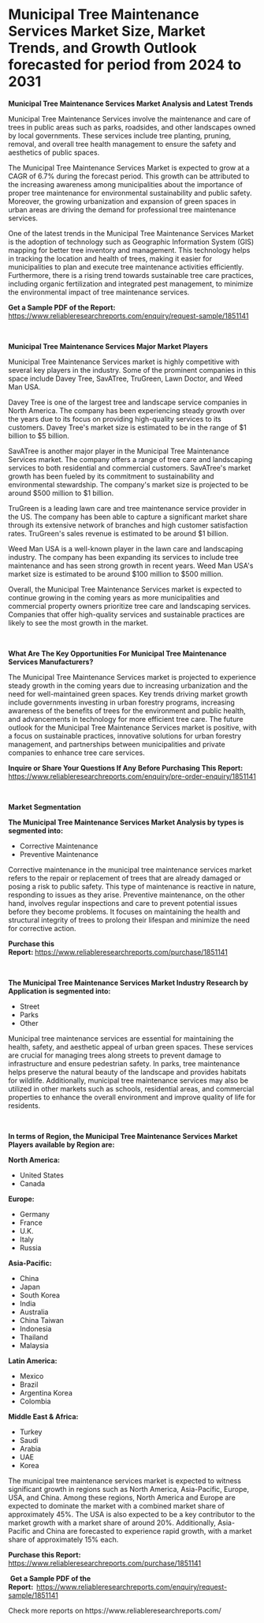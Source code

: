 <p><h1>Municipal Tree Maintenance Services Market Size, Market Trends, and Growth Outlook forecasted for period from 2024 to 2031</h1></p><p><strong>Municipal Tree Maintenance Services Market Analysis and Latest Trends</strong></p>
<p><p>Municipal Tree Maintenance Services involve the maintenance and care of trees in public areas such as parks, roadsides, and other landscapes owned by local governments. These services include tree planting, pruning, removal, and overall tree health management to ensure the safety and aesthetics of public spaces.</p><p>The Municipal Tree Maintenance Services Market is expected to grow at a CAGR of 6.7% during the forecast period. This growth can be attributed to the increasing awareness among municipalities about the importance of proper tree maintenance for environmental sustainability and public safety. Moreover, the growing urbanization and expansion of green spaces in urban areas are driving the demand for professional tree maintenance services.</p><p>One of the latest trends in the Municipal Tree Maintenance Services Market is the adoption of technology such as Geographic Information System (GIS) mapping for better tree inventory and management. This technology helps in tracking the location and health of trees, making it easier for municipalities to plan and execute tree maintenance activities efficiently. Furthermore, there is a rising trend towards sustainable tree care practices, including organic fertilization and integrated pest management, to minimize the environmental impact of tree maintenance services.</p></p>
<p><strong>Get a Sample PDF of the Report:&nbsp;</strong> <a href="https://www.reliableresearchreports.com/enquiry/request-sample/1851141">https://www.reliableresearchreports.com/enquiry/request-sample/1851141</a></p>
<p>&nbsp;</p>
<p><strong>Municipal Tree Maintenance Services Major Market Players</strong></p>
<p><p>Municipal Tree Maintenance Services market is highly competitive with several key players in the industry. Some of the prominent companies in this space include Davey Tree, SavATree, TruGreen, Lawn Doctor, and Weed Man USA.</p><p>Davey Tree is one of the largest tree and landscape service companies in North America. The company has been experiencing steady growth over the years due to its focus on providing high-quality services to its customers. Davey Tree's market size is estimated to be in the range of $1 billion to $5 billion.</p><p>SavATree is another major player in the Municipal Tree Maintenance Services market. The company offers a range of tree care and landscaping services to both residential and commercial customers. SavATree's market growth has been fueled by its commitment to sustainability and environmental stewardship. The company's market size is projected to be around $500 million to $1 billion.</p><p>TruGreen is a leading lawn care and tree maintenance service provider in the US. The company has been able to capture a significant market share through its extensive network of branches and high customer satisfaction rates. TruGreen's sales revenue is estimated to be around $1 billion.</p><p>Weed Man USA is a well-known player in the lawn care and landscaping industry. The company has been expanding its services to include tree maintenance and has seen strong growth in recent years. Weed Man USA's market size is estimated to be around $100 million to $500 million.</p><p>Overall, the Municipal Tree Maintenance Services market is expected to continue growing in the coming years as more municipalities and commercial property owners prioritize tree care and landscaping services. Companies that offer high-quality services and sustainable practices are likely to see the most growth in the market.</p></p>
<p>&nbsp;</p>
<p><strong>What Are The Key Opportunities For Municipal Tree Maintenance Services Manufacturers?</strong></p>
<p><p>The Municipal Tree Maintenance Services market is projected to experience steady growth in the coming years due to increasing urbanization and the need for well-maintained green spaces. Key trends driving market growth include governments investing in urban forestry programs, increasing awareness of the benefits of trees for the environment and public health, and advancements in technology for more efficient tree care. The future outlook for the Municipal Tree Maintenance Services market is positive, with a focus on sustainable practices, innovative solutions for urban forestry management, and partnerships between municipalities and private companies to enhance tree care services.</p></p>
<p><strong>Inquire or Share Your Questions If Any Before Purchasing This Report:</strong> <a href="https://www.reliableresearchreports.com/enquiry/pre-order-enquiry/1851141">https://www.reliableresearchreports.com/enquiry/pre-order-enquiry/1851141</a></p>
<p>&nbsp;</p>
<p><strong>Market Segmentation</strong></p>
<p><strong>The Municipal Tree Maintenance Services Market Analysis by types is segmented into:</strong></p>
<p><ul><li>Corrective Maintenance</li><li>Preventive Maintenance</li></ul></p>
<p><p>Corrective maintenance in the municipal tree maintenance services market refers to the repair or replacement of trees that are already damaged or posing a risk to public safety. This type of maintenance is reactive in nature, responding to issues as they arise. Preventive maintenance, on the other hand, involves regular inspections and care to prevent potential issues before they become problems. It focuses on maintaining the health and structural integrity of trees to prolong their lifespan and minimize the need for corrective action.</p></p>
<p><strong>Purchase this Report:&nbsp;</strong><a href="https://www.reliableresearchreports.com/purchase/1851141">https://www.reliableresearchreports.com/purchase/1851141</a></p>
<p>&nbsp;</p>
<p><strong>The Municipal Tree Maintenance Services Market Industry Research by Application is segmented into:</strong></p>
<p><ul><li>Street</li><li>Parks</li><li>Other</li></ul></p>
<p><p>Municipal tree maintenance services are essential for maintaining the health, safety, and aesthetic appeal of urban green spaces. These services are crucial for managing trees along streets to prevent damage to infrastructure and ensure pedestrian safety. In parks, tree maintenance helps preserve the natural beauty of the landscape and provides habitats for wildlife. Additionally, municipal tree maintenance services may also be utilized in other markets such as schools, residential areas, and commercial properties to enhance the overall environment and improve quality of life for residents.</p></p>
<p>&nbsp;</p>
<p><strong>In terms of Region, the Municipal Tree Maintenance Services Market Players available by Region are:</strong></p>
<p>
    <p> <strong> North America: </strong>
        <ul>
            <li>United States</li>
            <li>Canada</li>
        </ul>
        </p> 
    <p> <strong> Europe: </strong>
        <ul>
            <li>Germany</li>
            <li>France</li>
            <li>U.K.</li>
            <li>Italy</li>
            <li>Russia</li>
        </ul>
        </p> 
    <p> <strong> Asia-Pacific: </strong>
        <ul>
            <li>China</li>
            <li>Japan</li>
            <li>South Korea</li>
            <li>India</li>
            <li>Australia</li>
            <li>China Taiwan</li>
            <li>Indonesia</li>
            <li>Thailand</li>
            <li>Malaysia</li>
        </ul>
        </p> 
    <p> <strong> Latin America: </strong>
        <ul>
            <li>Mexico</li>
            <li>Brazil</li>
            <li>Argentina Korea</li>
            <li>Colombia</li>
        </ul>
        </p> 
    <p> <strong> Middle East & Africa: </strong>
        <ul>
            <li>Turkey</li>
            <li>Saudi</li>
            <li>Arabia</li>
            <li>UAE</li>
            <li>Korea</li>
        </ul>
    </p>
    </p>
<p><p>The municipal tree maintenance services market is expected to witness significant growth in regions such as North America, Asia-Pacific, Europe, USA, and China. Among these regions, North America and Europe are expected to dominate the market with a combined market share of approximately 45%. The USA is also expected to be a key contributor to the market growth with a market share of around 20%. Additionally, Asia-Pacific and China are forecasted to experience rapid growth, with a market share of approximately 15% each.</p></p>
<p><strong>Purchase this Report: </strong><a href="https://www.reliableresearchreports.com/purchase/1851141">https://www.reliableresearchreports.com/purchase/1851141</a></p>
<p>&nbsp;<strong>Get a Sample PDF of the Report:&nbsp;&nbsp;</strong><a href="https://www.reliableresearchreports.com/enquiry/request-sample/1851141">https://www.reliableresearchreports.com/enquiry/request-sample/1851141</a></p>
<p><strong></strong></p>
<p>Check more reports on https://www.reliableresearchreports.com/</p>